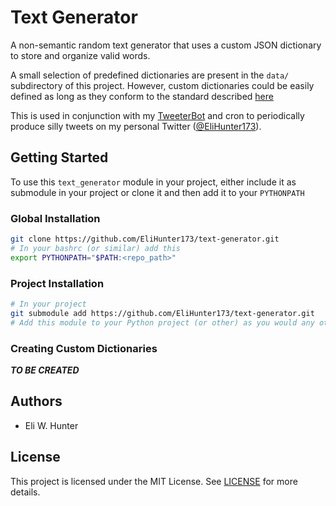 # Text Generator

A non-semantic random text generator that uses a custom JSON dictionary to store and organize valid
words.

A small selection of predefined dictionaries are present in the `data/` subdirectory of this
project. However, custom dictionaries could be easily defined as long as they conform to the
standard described [here](#creating-custom-dictionaries)

This is used in conjunction with my [TweeterBot](https://github.com/EliHunter173/bot-messengers)
and cron to periodically produce silly tweets on my personal Twitter
([@EliHunter173](https://twitter.com/EliHunter173)).

## Getting Started

To use this `text_generator` module in your project, either include it as submodule in your project
or clone it and then add it to your `PYTHONPATH`

### Global Installation

```sh
git clone https://github.com/EliHunter173/text-generator.git
# In your bashrc (or similar) add this
export PYTHONPATH="$PATH:<repo_path>"
```

### Project Installation

```sh
# In your project
git submodule add https://github.com/EliHunter173/text-generator.git
# Add this module to your Python project (or other) as you would any other submodule
```

### Creating Custom Dictionaries

***TO BE CREATED***

## Authors

* Eli W. Hunter

## License

This project is licensed under the MIT License. See [LICENSE](LICENSE) for more details.
